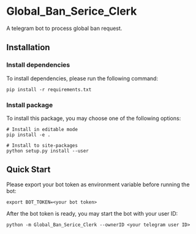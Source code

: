 # Global_Ban_Serice_Clerk
A telegram bot to process global ban request.

## Installation

### Install dependencies

To install dependencies, please run the following command:
```
pip install -r requirements.txt
```

### Install package

To install this package, you may choose one of the following options:

```
# Install in editable mode
pip install -e .

# Install to site-packages
python setup.py install --user
```

## Quick Start

Please export your bot token as environment variable before running the bot:

```
export BOT_TOKEN=<your bot token>
```

After the bot token is ready, you may start the bot with your user ID:
```
python -m Global_Ban_Serice_Clerk --ownerID <your telegram user ID>
```